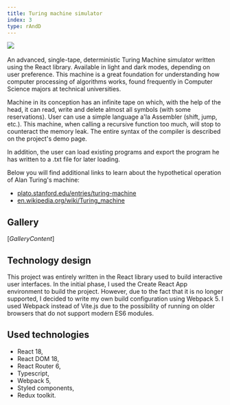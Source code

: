 ```yaml
---
title: Turing machine simulator
index: 3
type: rAndD
---
```


[![](https://img.shields.io/badge/github-808080?style=for-the-badge&logo=github)](https://github.com/milosz08/turing-machine-simulator)
&nbsp;

An advanced, single-tape, deterministic Turing Machine simulator written using the React library. Available in light and
dark modes, depending on user preference. This machine is a great foundation for understanding how computer processing
of algorithms works, found frequently in Computer Science majors at technical universities.

Machine in its conception has an infinite tape on which, with the help of the head, it can read, write and delete almost
all symbols (with some reservations). User can use a simple language a'la Assembler (shift, jump, etc.). This machine,
when calling a recursive function too much, will stop to counteract the memory leak. The entire syntax of the compiler
is described on the project's demo page.

In addition, the user can load existing programs and export the program he has written to a .txt file for later loading.

Below you will find additional links to learn about the hypothetical operation of Alan Turing's machine:

* [plato.stanford.edu/entries/turing-machine](https://plato.stanford.edu/entries/turing-machine)
* [en.wikipedia.org/wiki/Turing_machine](https://en.wikipedia.org/wiki/Turing_machine)

## Gallery

$[{GalleryContent}]$

## Technology design

This project was entirely written in the React library used to build interactive user interfaces. In the initial phase,
I used the Create React App environment to build the project. However, due to the fact that it is no longer supported, I
decided to write my own build configuration using Webpack 5. I used Webpack instead of Vite.js due to the possibility of
running on older browsers that do not support modern ES6 modules.

## Used technologies

- React 18,
- React DOM 18,
- React Router 6,
- Typescript,
- Webpack 5,
- Styled components,
- Redux toolkit.
